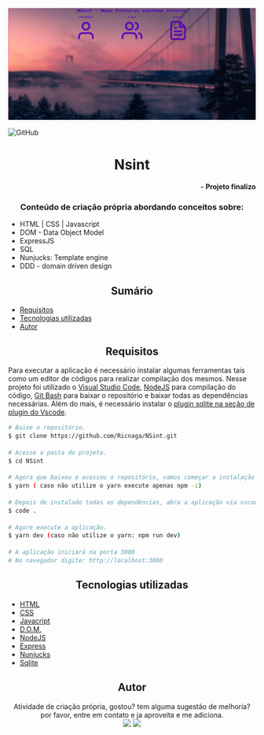 <img src="cover.jpg" alt="capa" />

![GitHub](https://img.shields.io/github/license/Ricnaga/NSint)

# <div align="center"> Nsint </div>

#### <div align="right">- Projeto finalizo <div>

### <div align="center"> Conteúdo de criação própria abordando conceitos sobre: </div>

 - HTML | CSS | Javascript
 - DOM - Data Object Model
 - ExpressJS
 - SQL
 - Nunjucks: Template engine
 - DDD - domain driven design

## <div align="center"> Sumário </div>
<!--ts-->
   - [Requisitos](#<div-align="center">Requisitos</div>)
   - [Tecnologias utilizadas](#<div-align="center">Tecnologias-utilizadas</div>)
   - [Autor](#<div-align="center">Autor</div>)
<!--te-->
## <div align="center">Requisitos</div>
Para executar a aplicação é necessário instalar algumas ferramentas tais como um editor de códigos para realizar compilação dos mesmos. Nesse projeto foi utilizado o [Visual Studio Code](https://code.visualstudio.com/), [NodeJS](https://nodejs.org/en/) para compilação do código, [Git Bash](https://gitforwindows.org/) para baixar o repositório e baixar todas as dependências necessárias. Além do mais, é necessário instalar o [plugin sqlite na seção de plugin do Vscode](https://marketplace.visualstudio.com/items?itemName=alexcvzz.vscode-sqlite).


```bash
# Baixe o repositório.
$ git clone https://github.com/Ricnaga/NSint.git

# Acesse a pasta do projeto.
$ cd NSint

# Agora que baixou e acessou o repositório, vamos começar a instalação das dependências.
$ yarn ( caso não utilize o yarn execute apenas npm -i)

# Depois de instalado todas as dependências, abra a aplicação via vscode
$ code .

# Agore execute a aplicação.
$ yarn dev (caso não utilize o yarn: npm run dev)

# A aplicação iniciará na porta 3000
# No navegador digite: http://localhost:3000
```

##  <div align="center">Tecnologias utilizadas</div>
- [HTML](https://www.w3.org/HTML)
- [CSS](https://www.w3.org/Style/CSS/)
- [Javacript](https://developer.mozilla.org/en-US/docs/Web/JavaScript)
- [D.O.M.](https://dom.spec.whatwg.org/#what)
- [NodeJS](https://nodejs.org/en/)
- [Express](https://expressjs.com/pt-br/starter/installing.html)
- [Nunjucks](https://mozilla.github.io/nunjucks/)
- [Sqlite](https://www.nodenpm.com/sqlite-async/package.html)

## <div align="center">Autor</div>
<div align="center">Atividade de criação própria, gostou? tem alguma sugestão de melhoria? por favor, entre em contato e ja aproveita e me adiciona.<br>
<a href="https://www.linkedin.com/in/ricardo-nagatomy-56553254"><img src="https://img.shields.io/badge/-RicardoNaga-blue?style=flat-square&logo=Linkedin&logoColor=white"></a>
<a href="https://app.rocketseat.com.br/me/ricardo-nagatomy-08130"><img src="https://img.shields.io/badge/-Rocketseat-000?style=flat-square&logo=&logoColor=white"></a>
</div>

